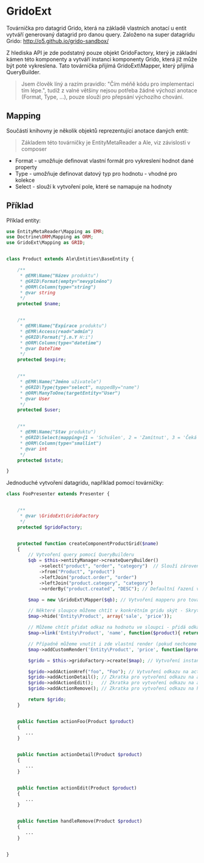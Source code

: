 GridoExt
========

Továrnička pro datagrid Grido, která na základě vlastních anotací u entit vytváří generovaný datagrid pro danou query.
Založeno na super datagridu Grido: http://o5.github.io/grido-sandbox/


Z hlediska API je zde podstatný pouze objekt GridoFactory, který je základní kámen této komponenty a vytváří instanci komponenty Grido, která již může být poté vykreslena. Tato továrnička přijímá GridoExt\Mapper, který přijímá QueryBuilder.

> Jsem člověk líný a razím pravidlo: "Čím méňě kódu pro implementaci tím lépe.", tudíž z valné většiny nejsou potřeba žádné výchozí anotace (Format, Type, ...), pouze slouží pro přepsání výchozího chování.


Mapping
-------

Součástí knihovny je několik objektů reprezentující anotace daných entit:

> Základem této továrničky je EntityMetaReader a Ale, viz závislosti v composer

- Format - umožňuje definovat vlastní formát pro vykreslení hodnot dané property
- Type - umožňuje definovat datový typ pro hodnotu - vhodné pro kolekce
- Select - slouží k vytvoření pole, které se namapuje na hodnoty


Příklad
-------

Příklad entity:

```php
use EntityMetaReader\Mapping as EMR;
use Doctrine\ORM\Mapping as ORM;
use GridoExt\Mapping as GRID;


class Product extends Ale\Entities\BaseEntity {

	/**
	 * @EMR\Name("Název produktu")
	 * @GRID\Format(empty="nevyplněno")
	 * @ORM\Column(type="string")
	 * @var string
	 */
	protected $name;


	/**
	 * @EMR\Name("Expirace produktu")
	 * @EMR\Access(read="admin")
	 * @GRID\Format("j.n.Y H:i")
	 * @ORM\Column(type="datetime")
	 * @var DateTime
	 */
	protected $expire;


	/**
     * @EMR\Name("Jméno uživatele")
     * @GRID\Type(type="select", mappedBy="name")
     * @ORM\ManyToOne(targetEntity="User")
     * @var User
     */
    protected $user;


    /**
     * @EMR\Name("Stav produktu")
     * @GRID\Select(mapping={1 = 'Schválen', 2 = 'Zamítnut', 3 = 'Čeká'})
     * @ORM\Column(type="smallint")
     * @var int
     */
    protected $state;

}
```


Jednoduché vytvoření datagridu, například pomocí továrničky:

```php
class FooPresenter extends Presenter {


	/**
	 * @var \GridoExt\GridoFactory
	 */
	protected $gridoFactory;


	protected function createComponentProductGrid($name)
	{
		// Vytvoření query pomocí QueryBuilderu
		$qb = $this->entityManager->createQueryBuilder()
			->select("product", "order", "category")  // Slouží zároveň i jako definice, entit které se mají zobrazit v gridu
			->from("Product", "product")
			->leftJoin("product.order", "order")
			->leftJoin("product.category", "category")
			->orderBy("product.created", "DESC"); // Defaultní řazení výsledků, datagridu může přepsat

		$map = new \GridoExt\Mapper($qb); // Vytvoření mapperu pro továrničku

		// Některé sloupce můžeme chtít v konkrétním gridu skýt - Skrytí sloupců "sale", "price"
		$map->hide('Entity\Product', array('sale', 'price'));

		// Můžeme chtít přidat odkaz na hodnotu ve sloupci - přidá odkaz na sloupec "name" vedoucí na "detail" s parametrem ID
		$map->link('Entity\Product', 'name', function($product){ return $this->link("detail", $product->id); });

		// Případně můžeme vnutit i zde vlastní render (pokud nechceme globálně přes anotace entity)
		$map->addCustomRender('Entity\Product', 'price', function($product){ return $product->price . ",-"; });

		$grido = $this->gridoFactory->create($map); // Vytvoření instance Grido pomocí továrničky

		$grido->addActionHref("foo", "Foo"); // Vytvoření odkazu na actionFoo a předání parametru product
		$grido->addActionDetail(); // Zkratka pro vytvoření odkazu na actionDetail (příslušná barva, ikona tlačítka)
		$grido->addActionEdit();   // Zkratka pro vytvoření odkazu na actionEdit (příslušná barva, ikona tlačítka)
		$grido->addActionRemove(); // Zkratka pro vytvoření odkazu na handleRemove (příslušná barva, ikona tlačítka, JS potvrzení)

		return $grido;
	}


	public function actionFoo(Product $product)
	{
	   ...
	}


	public function actionDetail(Product $product)
	{
	   ...
	}


	public function actionEdit(Product $product)
	{
	   ...
	}


	public function handleRemove(Product $product)
	{
	   ...
	}


}
```


